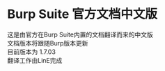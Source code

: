 # Burp Suite 官方文档中文版
这是由官方在Burp Suite内置的文档翻译而来的中文版  
文档版本将跟随Burp版本更新  
目前版本为 1.7.03  
翻译工作由LinE完成  

